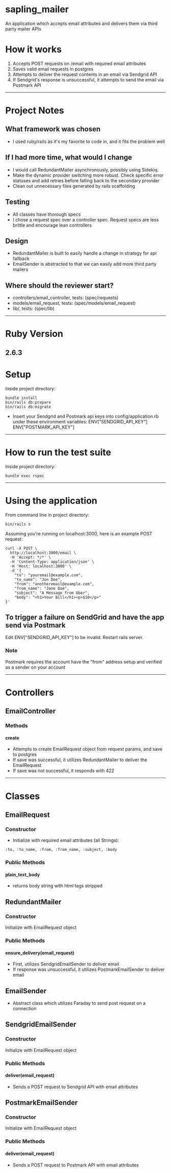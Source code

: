 # sapling_mailer

An application which accepts email attributes and delivers them via third party mailer APIs

# How it works
1. Accepts POST requests on /email with required email attributes
2. Saves valid email requests in postgres
3. Attempts to deliver the request contents in an email via Sendgrid API
4. If Sendgrid's response is unsuccessful, it attempts to send the email via Postmark API
---
# Project Notes
## What framework was chosen
* I used ruby/rails as it's my favorite to code in, and it fits the problem well
## If I had more time, what would I change
* I would call RedundantMailer asynchronously, possibly using Sidekiq. 
* Make the dynamic provider switching more robust. Check specific error statuses and add retries before falling back to the secondary provider
* Clean out unnecessary files generated by rails scaffolding
## Testing
* All classes have thorough specs
* I chose a request spec over a controller spec. Request specs are less brittle and encourage lean controllers
## Design
* RedundantMailer is built to easily handle a change in strategy for api fallback
* EmailSender is abstracted to that we can easily add more third party mailers
## Where should the reviewer start?
* controllers/email_controller, tests: (spec/requests)
* models/email_request, tests: (spec/models/email_request)
* lib/, tests: (spec/lib)


---
# Ruby Version
2.6.3
---
# Setup
Inside project directory:
```
bundle install
bin/rails db:prepare
bin/rails db:migrate
```
* Insert your Sendgrid and Postmark api keys into config/application.rb under these environment variables:
ENV["SENDGRID_API_KEY"]
ENV["POSTMARK_API_KEY"]
---
# How to run the test suite
Inside project directory:
```
bundle exec rspec
```
---
# Using the application
From command line in project directory:
```
bin/rails s
```
Assuming you're running on localhost:3000, here is an example POST request:
```
curl -X POST \
  http://localhost:3000/email \
  -H 'Accept: */*' \
  -H 'Content-Type: application/json' \
  -H 'Host: localhost:3000' \
  -d '{
	"to": "youremail@example.com",
	"to_name": "Jon Doe",
	"from": "anotheremail@example.com",
	"from_name": "Jane Doe",
	"subject": "A Message from Uber",
	"body": "<h1>Your Bill</h1><p>$10</p>"
}'
```
## To trigger a failure on SendGrid and have the app send via Postmark
Edit ENV["SENDGRID_API_KEY"] to be invalid.
Restart rails server.
### Note
Postmark requires the account have the "from" address setup and verified as a sender on your account

---
# Controllers

## EmailController
### Methods
#### create
* Attempts to create EmailRequest object from request params, and save to postgres
* If save was successful, it utilizes RedundantMailer to deliver the EmailRequest
* If save was not successful, it responds with 422

---
# Classes

## EmailRequest
### Constructor
* Initialize with required email attributes (all Strings):
```
:to, :to_name, :from, :from_name, :subject, :body
```

### Public Methods
#### plain_text_body
* returns body string with html tags stripped

## RedundantMailer
### Constructor
Initialize with EmailRequest object

### Public Methods
#### ensure_delivery(email_request)
* First, utilizes SendgridEmailSender to deliver email
* If response was unsuccessful, it utilizes PostmarkEmailSender to deliver email

## EmailSender
* Abstract class which utilizes Faraday to send post request on a connection

## SendgridEmailSender
### Constructor
Initialize with EmailRequest object

### Public Methods
#### deliver(email_request)
* Sends a POST request to Sendgrid API with email attributes

## PostmarkEmailSender
### Constructor
Initialize with EmailRequest object

### Public Methods
#### deliver(email_request)
* Sends a POST request to Postmark API with email attributes
